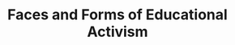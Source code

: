 --- 
layout: document
draft: false
title: Faces and Forms of Educational Activism
imageFeatured: elizabeth-cisco.jpg
imageFeaturedAlt: Mrs. Elizabeth Cisco is a Black woman seated in an ornate chair and wearing a formal full-length dress
docLink: https://docs.google.com/document/d/e/2PACX-1vQYWlqWSz-jcatwrZzErsluuSUHCamupTobzfvfAjZnHgz0A546oOtDd8gmZMMNpnuwppxwaqAom7tw/pub
docEmbed: >
 <iframe src="https://docs.google.com/document/d/e/2PACX-1vQYWlqWSz-jcatwrZzErsluuSUHCamupTobzfvfAjZnHgz0A546oOtDd8gmZMMNpnuwppxwaqAom7tw/pub?embedded=true" width="100%" height="1200px"></iframe>
--- 